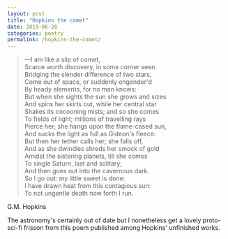 ```yaml
---
layout: post
title: "Hopkins the comet"
date: 2019-06-26
categories: poetry
permalink: /hopkins-the-comet/
---
```


>    —I am like a slip of comet,    
> Scarce worth discovery, in some corner seen    
> Bridging the slender difference of two stars,    
> Come out of space, or suddenly engender'd    
> By heady elements, for no man knows:    
> But when she sights the sun she grows and sizes    
> And spins her skirts out, while her central star    
> Shakes its cocooning mists; and so she comes    
> To fields of light; millions of travelling rays    
> Pierce her; she hangs upon the flame-cased sun,    
> And sucks the light as full as Gideon's fleece:    
> But then her tether calls her; she falls off,    
> And as she dwindles shreds her smock of gold    
> Amidst the sistering planets, till she comes    
> To single Saturn, last and solitary;     
> And then goes out into the cavernous dark.    
> So I go out: my little sweet is done:    
> I have drawn heat from this contagious sun:    
> To not ungentle death now forth I run.

G.M. Hopkins

The astronomy's certainly out of date but I nonetheless get a lovely proto-sci-fi frisson from this poem published among Hopkins' unfinished works.

